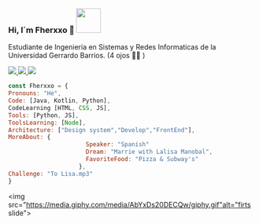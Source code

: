 ### Hi, I´m Fherxxo 👋 <img src="https://media.giphy.com/media/KI4A9D7lsDuJiNfWt3/giphy.gif" width="50">

Estudiante de Ingenieria en Sistemas y Redes Informaticas de la Universidad Gerrardo Barrios.
(4 ojos 👀👀 )

<a href="https://https://www.twitter.com/Fheid_x_x"><img src="https://img.shields.io/badge/twitter-%231DA1F2.svg?&style=for-the-badge&logo=twitter&logoColor=white" />
<a href="https://www.instagram.com/feid_x.x/"><img src="https://img.shields.io/badge/instagram-%23dc2743.svg?&style=for-the-badge&logo=instagram&logoColor=white" />
 <a href="mailto:ferandre1718.frg@gmail.com?subject=Mensaje%20de%20Github%20aquí"><img src="https://img.shields.io/badge/gmail-%23D14836.svg?&style=for-the-badge&logo=gmail&logoColor=white" />
  
  ```javascript
const Fherxxo = {
  Pronouns: "He", 
  Code: [Java, Kotlin, Python],
  CodeLearning [HTML, CSS, JS],
  Tools: [Python, JS],
  ToolsLearning: [Node],
  Architecture: ["Design system","Develop","FrontEnd"],
  MoreAbout: {
                        Speaker: "Spanish"
                        Dream: "Marrie with Lalisa Manobal",
                        FavoriteFood: "Pizza & Subway's"
                      },
 Challenge: "To Lisa.mp3"
}
```
<img src="https://media.giphy.com/media/AbYxDs20DECQw/giphy.gif"alt="firts slide">

<!--
**Fernando1809/Fernando1809** is a ✨ _special_ ✨ repository because its `README.md` (this file) appears on your GitHub profile.

Here are some ideas to get you started:

- 🔭 I’m currently working on ...
- 🌱 I’m currently learning ...
- 👯 I’m looking to collaborate on ...
- 🤔 I’m looking for help with ...
- 💬 Ask me about ...
- 📫 How to reach me: ...
- 😄 Pronouns: ...
- ⚡ Fun fact: ...
-->
